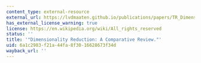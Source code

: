 ```yaml
---
content_type: external-resource
external_url: https://lvdmaaten.github.io/publications/papers/TR_Dimensionality_Reduction_Review_2009.pdf
has_external_license_warning: true
license: https://en.wikipedia.org/wiki/All_rights_reserved
status: ''
title: '"Dimensionality Reduction: A Comparative Review."'
uid: 6a1c2983-f21a-44fa-8f30-16628673f34d
wayback_url: ''
---
```

